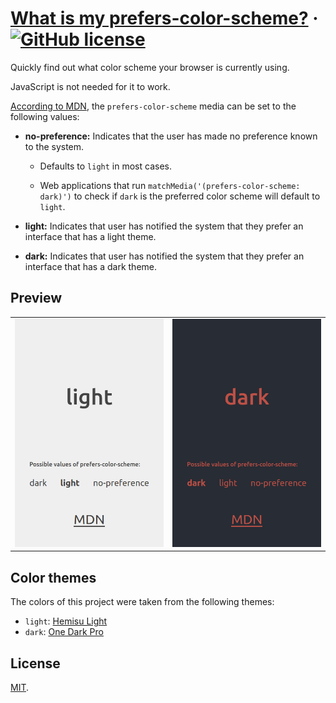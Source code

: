 # [What is my prefers-color-scheme?](https://henriquetf.github.io/what-is-my-prefers-color-scheme/) &middot; [![GitHub license](https://img.shields.io/badge/license-MIT-blue.svg)](https://github.com/facebook/react/blob/master/LICENSE)

Quickly find out what color scheme your browser is currently using.

JavaScript is not needed for it to work.

[According to MDN](https://developer.mozilla.org/en-US/docs/Web/CSS/@media/prefers-color-scheme), the `prefers-color-scheme` media can be set to the following values:

- **no-preference:** Indicates that the user has made no preference known to the system.

  - Defaults to `light` in most cases.

  - Web applications that run `matchMedia('(prefers-color-scheme: dark)')` to check if `dark` is the preferred color scheme will default to `light`.

- **light:** Indicates that user has notified the system that they prefer an interface that has a light theme.
- **dark:** Indicates that user has notified the system that they prefer an interface that has a dark theme.

## Preview

<table>
  <tr>
    <td>
      <img alt="Light" src="./.github/preview/prefers-color-scheme-light.png" width="330px">
    </td>
    <td>
      <img alt="Dark" src="./.github/preview/prefers-color-scheme-dark.png" width="330px">
    </td>
  </tr>
<table>

## Color themes

The colors of this project were taken from the following themes:

- `light`: [Hemisu Light](https://github.com/Mayccoll/Gogh/blob/master/themes/hemisu-light.sh)
- `dark`: [One Dark Pro](https://github.com/Binaryify/OneDark-Pro)

## License

[MIT](./LICENSE).
